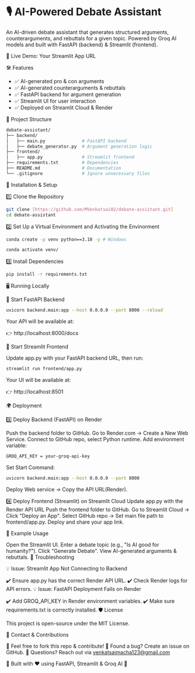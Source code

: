 # 🎙️ AI-Powered Debate Assistant

An AI-driven debate assistant that generates structured arguments, counterarguments, and rebuttals for a given topic. Powered by Groq AI models and built with FastAPI (backend) & Streamlit (frontend).

🚀 Live Demo: Your Streamlit App URL

🛠️ Features

* ✅ AI-generated pro & con arguments
* ✅ AI-generated counterarguments & rebuttals
* ✅ FastAPI backend for argument generation
* ✅ Streamlit UI for user interaction
* ✅ Deployed on Streamlit Cloud & Render

📂 Project Structure

```bash
debate-assistant/
├── backend/
│   ├── main.py              # FastAPI backend  
│   ├── debate_generator.py  # Argument generation logic  
├── frontend/
│   ├── app.py               # Streamlit frontend  
├── requirements.txt         # Dependencies  
├── README.md                # Documentation  
└── .gitignore               # Ignore unnecessary files

```
🚀 Installation & Setup

1️⃣ Clone the Repository

```bash
git clone [https://github.com/MVenkatsai02/debate-assistant.git]
cd debate-assistant
```

2️⃣ Set Up a Virtual Environment and Activating the Envinorment

```bash
conda create -p venv python==3.10 -y # Windows
``` 

```bash
conda activate venv/
```

3️⃣ Install Dependencies

```bash
pip install -r requirements.txt
```

🖥️ Running Locally

🔹 Start FastAPI Backend

```bash
uvicorn backend.main:app --host 0.0.0.0 --port 8000 --reload
```

Your API will be available at:

👉 http://localhost:8000/docs

🔹 Start Streamlit Frontend

Update app.py with your FastAPI backend URL, then run:

```bash
streamlit run frontend/app.py
```

Your UI will be available at:

👉 http://localhost:8501

🌍 Deployment

3️⃣ Deploy Backend (FastAPI) on Render

Push the backend folder to GitHub.
Go to Render.com → Create a New Web Service.
Connect to GitHub repo, select Python runtime.
Add environment variable:
```bash
GROQ_API_KEY = your-groq-api-key
```
Set Start Command:
```bash
uvicorn backend.main:app --host 0.0.0.0 --port 8000
```
Deploy Web service → Copy the API URL(Render).

4️⃣ Deploy Frontend (Streamlit) on Streamlit Cloud
Update app.py with the Render API URL
Push the frontend folder to GitHub.
Go to Streamlit Cloud → Click "Deploy an App".
Select GitHub repo → Set main file path to frontend/app.py.
Deploy and share your app link.

📌 Example Usage

Open the Streamlit UI.
Enter a debate topic (e.g., "Is AI good for humanity?").
Click "Generate Debate".
View AI-generated arguments & rebuttals.
🔧 Troubleshooting

💡 Issue: Streamlit App Not Connecting to Backend

✔️ Ensure app.py has the correct Render API URL.
✔️ Check Render logs for API errors.
💡 Issue: FastAPI Deployment Fails on Render

✔️ Add GROQ_API_KEY in Render environment variables.
✔️ Make sure requirements.txt is correctly installed.
🛡️ License

This project is open-source under the MIT License.

📩 Contact & Contributions

🔹 Feel free to fork this repo & contribute!
🔹 Found a bug? Create an issue on GitHub.
🔹 Questions? Reach out via venkatsaimacha123@gmail.com

🚀 Built with ❤️ using FastAPI, Streamlit & Groq AI 🚀







